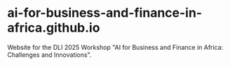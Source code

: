 # ai-for-business-and-finance-in-africa.github.io
Website for the DLI 2025 Workshop "AI for Business and Finance in Africa: Challenges and Innovations".
